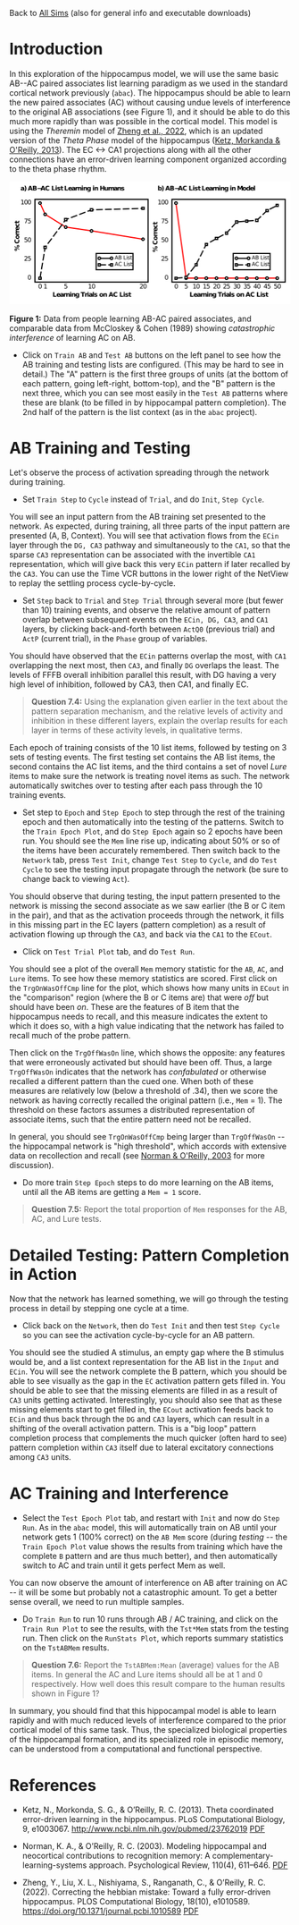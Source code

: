Back to [All Sims](https://github.com/CompCogNeuro/sims) (also for general info and executable downloads)

# Introduction

In this exploration of the hippocampus model, we will use the same basic AB--AC paired associates list learning paradigm as we used in the standard cortical network previously (`abac`). The hippocampus should be able to learn the new paired associates (AC) without causing undue levels of interference to the original AB associations (see Figure 1), and it should be able to do this much more rapidly than was possible in the cortical model. This model is using the _Theremin_ model of [Zheng et al., 2022](#references), which is an updated version of the _Theta Phase_ model of the hippocampus ([Ketz, Morkanda & O'Reilly, 2013](#references)). The EC <-> CA1 projections along with all the other connections have an error-driven learning component organized according to the theta phase rhythm. 

![AB-AC Data](fig_ab_ac_data_catinf.png?raw=true "AB-AC Data")

**Figure 1:** Data from people learning AB-AC paired associates, and comparable data from McCloskey & Cohen (1989) showing *catastrophic interference* of learning AC on AB.

* Click on `Train AB` and `Test AB` buttons on the left panel to see how the AB training and testing lists are configured. (This may be hard to see in detail.) The "A" pattern is the first three groups of units (at the bottom of each pattern, going left-right, bottom-top), and the "B" pattern is the next three, which you can see most easily in the `Test AB` patterns where these are blank (to be filled in by hippocampal pattern completion). The 2nd half of the pattern is the list context (as in the `abac` project).

# AB Training and Testing

Let's observe the process of activation spreading through the network during training.

* Set `Train Step` to `Cycle` instead of `Trial`, and do `Init`, `Step Cycle`.

You will see an input pattern from the AB training set presented to the network. As expected, during training, all three parts of the input pattern are presented (A, B, Context). You will see that activation flows from the `ECin` layer through the `DG, CA3` pathway and simultaneously to the `CA1`, so that the sparse `CA3` representation can be associated with the invertible `CA1` representation, which will give back this very `ECin` pattern if later recalled by the `CA3`.  You can use the Time VCR buttons in the lower right of the NetView to replay the settling process cycle-by-cycle.

* Set `Step` back to `Trial` and `Step Trial` through several more (but fewer than 10) training events, and observe the relative amount of pattern overlap between subsequent events on the `ECin, DG, CA3`, and `CA1` layers, by clicking back-and-forth between `ActQ0` (previous trial) and `ActP` (current trial), in the `Phase` group of variables.

You should have observed that the `ECin` patterns overlap the most, with `CA1` overlapping the next most, then `CA3`, and finally `DG` overlaps the least. The levels of FFFB overall inhibition parallel this result, with DG having a very high level of inhibition, followed by CA3, then CA1, and finally EC.

> **Question 7.4:** Using the explanation given earlier in the text about the pattern separation mechanism, and the relative levels of activity and inhibition in these different layers, explain the overlap results for each layer in terms of these activity levels, in qualitative terms.

Each epoch of training consists of the 10 list items, followed by testing on 3 sets of testing events. The first testing set contains the AB list items, the second contains the AC list items, and the third contains a set of novel _Lure_ items to make sure the network is treating novel items as such. The network automatically switches over to testing after each pass through the 10 training events.

* Set step to `Epoch` and `Step Epoch` to step through the rest of the training epoch and then automatically into the testing of the patterns. Switch to the `Train Epoch Plot`, and do `Step Epoch` again so 2 epochs have been run.  You should see the `Mem` line rise up, indicating about 50% or so of the items have been accurately remembered. Then switch back to the `Network` tab, press `Test Init`, change `Test Step` to `Cycle`, and do `Test Cycle` to see the testing input propagate through the network (be sure to change back to viewing `Act`).

You should observe that during testing, the input pattern presented to the network is missing the second associate as we saw earlier (the B or C item in the pair), and that as the activation proceeds through the network, it fills in this missing part in the EC layers (pattern completion) as a result of activation flowing up through the `CA3`, and back via the `CA1` to the `ECout`.

* Click on `Test Trial Plot` tab, and do `Test Run`.

You should see a plot of the overall `Mem` memory statistic for the `AB`, `AC`, and `Lure` items.  To see how these memory statistics are scored.  First click on the `TrgOnWasOffCmp` line for the plot, which shows how many units in `ECout` in the "comparison" region (where the B or C items are) that were _off_ but should have been _on_.  These are the features of B item that the hippocampus needs to recall, and this measure indicates the extent to which it does so, with a high value indicating that the network has failed to recall much of the probe pattern.  

Then click on the `TrgOffWasOn` line, which shows the opposite: any features that were erroneously activated but should have been off. Thus, a large `TrgOffWasOn` indicates that the network has _confabulated_ or otherwise recalled a different pattern than the cued one. When both of these measures are relatively low (below a threshold of .34), then we score the network as having correctly recalled the original pattern (i.e., `Mem` = 1). The threshold on these factors assumes a distributed representation of associate items, such that the entire pattern need not be recalled.

In general, you should see `TrgOnWasOffCmp` being larger than `TrgOffWasOn` -- the hippocampal network is "high threshold", which accords with extensive data on recollection and recall (see [Norman & O'Reilly, 2003](#references) for more discussion). 

* Do more train `Step Epoch` steps to do more learning on the AB items, until all the AB items are getting a `Mem = 1` score.

> **Question 7.5:** Report the total proportion of `Mem` responses for the AB, AC, and Lure tests.


# Detailed Testing: Pattern Completion in Action

Now that the network has learned something, we will go through the testing process in detail by stepping one cycle at a time.

* Click back on the `Network`, then do `Test Init` and then test `Step Cycle` so you can see the activation cycle-by-cycle for an AB pattern.

You should see the studied A stimulus, an empty gap where the B stimulus would be, and a list context representation for the AB list in the `Input` and `ECin`. You will see the network complete the B pattern, which you should be able to see visually as the gap in the `EC` activation pattern gets filled in. You should be able to see that the missing elements are filled in as a result of `CA3` units getting activated. Interestingly, you should also see that as these missing elements start to get filled in, the `ECout` activation feeds back to `ECin` and thus back through the `DG` and `CA3` layers, which can result in a shifting of the overall activation pattern. This is a "big loop" pattern completion process that complements the much quicker (often hard to see) pattern completion within `CA3` itself due to lateral excitatory connections among `CA3` units.

# AC Training and Interference

* Select the `Test Epoch Plot` tab, and restart with `Init` and now do `Step Run`. As in the `abac` model, this will automatically train on AB until your network gets 1 (100% correct) on the `AB Mem` score (during _testing_ -- the `Train Epoch Plot` value shows the results from training which have the complete `B` pattern and are thus much better), and then automatically switch to AC and train until it gets perfect Mem as well.

You can now observe the amount of interference on AB after training on AC -- it will be some but probably not a catastrophic amount.  To get a better sense overall, we need to run multiple samples.

* Do `Train Run` to run 10 runs through AB / AC training, and click on the `Train Run Plot` to see the results, with the `Tst*Mem` stats from the testing run. Then click on the `RunStats Plot`, which reports summary statistics on the `TstABMem` results.

> **Question 7.6:** Report the `TstABMem:Mean` (average) values for the AB items. In general the AC and Lure items should all be at 1 and 0 respectively. How well does this result compare to the human results shown in Figure 1?

In summary, you should find that this hippocampal model is able to learn rapidly and with much reduced levels of interference compared to the prior cortical model of this same task. Thus, the specialized biological properties of the hippocampal formation, and its specialized role in episodic memory, can be understood from a computational and functional perspective.

# References

* Ketz, N., Morkonda, S. G., & O’Reilly, R. C. (2013). Theta coordinated error-driven learning in the hippocampus. PLoS Computational Biology, 9, e1003067. http://www.ncbi.nlm.nih.gov/pubmed/23762019  [PDF](https://ccnlab.org/papers/KetzMorkondaOReilly13.pdf)

* Norman, K. A., & O’Reilly, R. C. (2003). Modeling hippocampal and neocortical contributions to recognition memory: A complementary-learning-systems approach. Psychological Review, 110(4), 611–646. [PDF](https://ccnlab.org/papers/NormanOReilly03.pdf)

* Zheng, Y., Liu, X. L., Nishiyama, S., Ranganath, C., & O’Reilly, R. C. (2022). Correcting the hebbian mistake: Toward a fully error-driven hippocampus. PLOS Computational Biology, 18(10), e1010589. https://doi.org/10.1371/journal.pcbi.1010589 [PDF](https://ccnlab.org/papers/ZhengLiuNishiyamaEtAl22.pdf)

